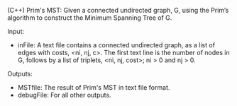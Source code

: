 (C++) Prim's MST: Given a connected undirected graph, G, using the Prim’s algorithm to construct the Minimum Spanning Tree of G.

Input:
- inFile: A text file contains a connected undirected graph, as a list of edges with costs, <ni, nj, c>. The first text line is the number of nodes in G, follows by a list of triplets, <ni, nj, cost>; ni > 0 and nj > 0.

Outputs:
- MSTfile: The result of Prim's MST in text file format.
- debugFile: For all other outputs.
